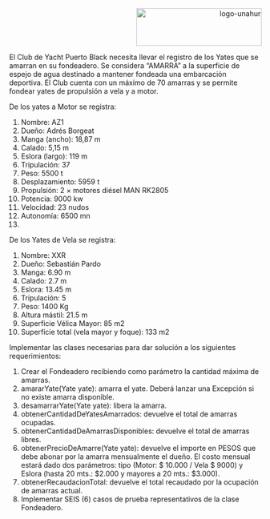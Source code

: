 <div align="end">
  <img  src="https://github.com/RaTon84/Taller-Lenguajes-de-marcado-UNAHUR/blob/10ba9bdad96272088bfc71626eff781e41499173/logo-unahur.png" alt="logo-unahur" width="250" height="75" />
</div> 

El Club de Yacht Puerto Black necesita llevar el registro de los Yates que se amarran en
su fondeadero. Se considera “AMARRA” a la superficie de espejo de agua destinado a
mantener fondeada una embarcación deportiva. El Club cuenta con un máximo de 70
amarras y se permite fondear yates de propulsión a vela y a motor.

De los yates a Motor se registra:
1. Nombre: AZ1
2. Dueño: Adrés Borgeat
3. Manga (ancho): 18,87 m
4. Calado: 5,15 m
5. Eslora (largo): 119 m
6. Tripulación: 37
7. Peso: 5500 t
8. Desplazamiento: 5959 t
9. Propulsión: 2 × motores diésel MAN RK2805
10. Potencia: 9000 kw
11. Velocidad: 23 nudos
12. Autonomía: 6500 mn
13. 
De los Yates de Vela se registra:

1. Nombre: XXR
2. Dueño: Sebastián Pardo
3. Manga: 6.90 m
4. Calado: 2.7 m
5. Eslora: 13.45 m
6. Tripulación: 5
7. Peso: 1400 Kg
8. Altura mástil: 21.5 m
9. Superficie Vélica Mayor: 85 m2
10. Superficie total (vela mayor y foque): 133 m2

Implementar las clases necesarias para dar solución a los siguientes requerimientos:

1. Crear el Fondeadero recibiendo como parámetro la cantidad máxima de amarras.
2. amararYate(Yate yate): amarra el yate. Deberá lanzar una Excepción si no existe
amarra disponible.
3. desamarrarYate(Yate yate): libera la amarra.
4. obtenerCantidadDeYatesAmarrados: devuelve el total de amarras ocupadas.
5. obtenerCantidadDeAmarrasDisponibles: devuelve el total de amarras libres.
6. obtenerPrecioDeAmarre(Yate yate): devuelve el importe en PESOS que debe abonar
por la amarra mensualmente el dueño. El costo mensual estará dado dos
parámetros: tipo (Motor: $ 10.000 / Vela $ 9000) y Eslora (hasta 20 mts.: $2.000 y
mayores a 20 mts.: $3.000).
7. obtenerRecaudacionTotal: devuelve el total recaudado por la ocupación de amarras
actual.
8. Implementar SEIS (6) casos de prueba representativos de la clase Fondeadero. 
